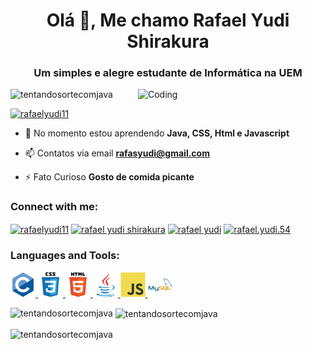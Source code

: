 <h1 align="center">Olá 👋, Me chamo Rafael Yudi Shirakura</h1>
<h3 align="center">Um simples e alegre estudante de Informática na UEM</h3>
<img align="right" alt="Coding" width="300" src="https://media.tenor.com/images/d2110c50a22020900743aaad39091499/tenor.gif">

<p align="left"> <img src="https://komarev.com/ghpvc/?username=tentandosortecomjava&label=Profile%20views&color=0e75b6&style=flat" alt="tentandosortecomjava" /> </p>

<p align="left"> <a href="https://twitter.com/rafaelyudi11" target="blank"><img src="https://img.shields.io/twitter/follow/rafaelyudi11?logo=twitter&style=for-the-badge" alt="rafaelyudi11" /></a> </p>

- 🌱 No momento estou aprendendo **Java, CSS, Html e Javascript**

- 📫 Contatos via email **rafasyudi@gmail.com**

- ⚡ Fato Curioso **Gosto de comida picante**

<h3 align="left">Connect with me:</h3>
<p align="left">
<a href="https://twitter.com/rafaelyudi11" target="blank"><img align="center" src="https://raw.githubusercontent.com/rahuldkjain/github-profile-readme-generator/master/src/images/icons/Social/twitter.svg" alt="rafaelyudi11" height="30" width="40" /></a>
<a href="https://linkedin.com/in/rafael yudi shirakura" target="blank"><img align="center" src="https://raw.githubusercontent.com/rahuldkjain/github-profile-readme-generator/master/src/images/icons/Social/linked-in-alt.svg" alt="rafael yudi shirakura" height="30" width="40" /></a>
<a href="https://fb.com/rafael yudi" target="blank"><img align="center" src="https://raw.githubusercontent.com/rahuldkjain/github-profile-readme-generator/master/src/images/icons/Social/facebook.svg" alt="rafael yudi" height="30" width="40" /></a>
<a href="https://instagram.com/rafael.yudi.54" target="blank"><img align="center" src="https://raw.githubusercontent.com/rahuldkjain/github-profile-readme-generator/master/src/images/icons/Social/instagram.svg" alt="rafael.yudi.54" height="30" width="40" /></a>
</p>

<h3 align="left">Languages and Tools:</h3>
<p align="left"> <a href="https://www.cprogramming.com/" target="_blank" rel="noreferrer"> <img src="https://raw.githubusercontent.com/devicons/devicon/master/icons/c/c-original.svg" alt="c" width="40" height="40"/> </a> <a href="https://www.w3schools.com/css/" target="_blank" rel="noreferrer"> <img src="https://raw.githubusercontent.com/devicons/devicon/master/icons/css3/css3-original-wordmark.svg" alt="css3" width="40" height="40"/> </a> <a href="https://www.w3.org/html/" target="_blank" rel="noreferrer"> <img src="https://raw.githubusercontent.com/devicons/devicon/master/icons/html5/html5-original-wordmark.svg" alt="html5" width="40" height="40"/> </a> <a href="https://www.java.com" target="_blank" rel="noreferrer"> <img src="https://raw.githubusercontent.com/devicons/devicon/master/icons/java/java-original.svg" alt="java" width="40" height="40"/> </a> <a href="https://developer.mozilla.org/en-US/docs/Web/JavaScript" target="_blank" rel="noreferrer"> <img src="https://raw.githubusercontent.com/devicons/devicon/master/icons/javascript/javascript-original.svg" alt="javascript" width="40" height="40"/> </a> <a href="https://www.mysql.com/" target="_blank" rel="noreferrer"> <img src="https://raw.githubusercontent.com/devicons/devicon/master/icons/mysql/mysql-original-wordmark.svg" alt="mysql" width="40" height="40"/> </a> </p>

<p><img align="left" src="https://github-readme-stats.vercel.app/api/top-langs?username=tentandosortecomjava&show_icons=true&locale=en&layout=compact" alt="tentandosortecomjava" /></p>

<p>&nbsp;<img align="center" src="https://github-readme-stats.vercel.app/api?username=tentandosortecomjava&show_icons=true&locale=en" alt="tentandosortecomjava" /></p>

<p><img align="center" src="https://github-readme-streak-stats.herokuapp.com/?user=tentandosortecomjava&" alt="tentandosortecomjava" /></p>

